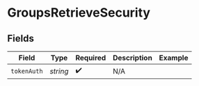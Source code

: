 # GroupsRetrieveSecurity


## Fields

| Field              | Type               | Required           | Description        | Example            |
| ------------------ | ------------------ | ------------------ | ------------------ | ------------------ |
| `tokenAuth`        | *string*           | :heavy_check_mark: | N/A                |                    |